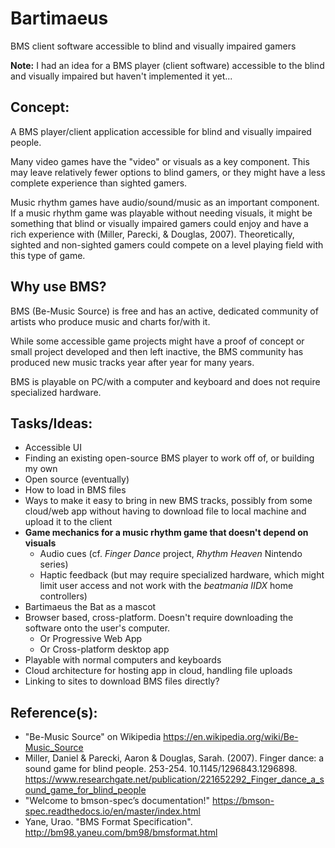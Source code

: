 # Bartimaeus
BMS client software accessible to blind and visually impaired gamers


**Note:** I had an idea for a BMS player (client software) accessible to the blind and visually impaired but haven't implemented it yet...

## Concept:
A BMS player/client application accessible for blind and visually impaired people.

Many video games have the "video" or visuals as a key component. This may leave relatively fewer options to blind gamers, or they might have a less complete experience than sighted gamers.

Music rhythm games have audio/sound/music as an important component. If a music rhythm game was playable without needing visuals, it might be something that blind or visually impaired gamers could enjoy and have a rich experience with (Miller, Parecki, & Douglas, 2007).
Theoretically, sighted and non-sighted gamers could compete on a level playing field with this type of game.

## Why use BMS? 
BMS (Be-Music Source) is free and has an active, dedicated community of artists who produce music and charts for/with it.

While some accessible game projects might have a proof of concept or small project developed and then left inactive, the BMS community has produced new music tracks year after year for many years.

BMS is playable on PC/with a computer and keyboard and does not require specialized hardware.

## Tasks/Ideas:
- Accessible UI
- Finding an existing open-source BMS player to work off of, or building my own
- Open source (eventually)
- How to load in BMS files
- Ways to make it easy to bring in new BMS tracks, possibly from some cloud/web app without having to download file to local machine and upload it to the client
- **Game mechanics for a music rhythm game that doesn't depend on visuals**
  - Audio cues (cf. _Finger Dance_ project, _Rhythm Heaven_ Nintendo series)
  - Haptic feedback (but may require specialized hardware, which might limit user access and not work with the *beatmania IIDX* home controllers)
- Bartimaeus the Bat as a mascot
- Browser based, cross-platform. Doesn't require downloading the software onto the user's computer.
  - Or Progressive Web App
  - Or Cross-platform desktop app
- Playable with normal computers and keyboards
- Cloud architecture for hosting app in cloud, handling file uploads
- Linking to sites to download BMS files directly?

## Reference(s):
- "Be-Music Source" on Wikipedia 
https://en.wikipedia.org/wiki/Be-Music_Source
- Miller, Daniel & Parecki, Aaron & Douglas, Sarah. (2007). Finger dance: a sound game for blind people. 253-254. 10.1145/1296843.1296898. 
https://www.researchgate.net/publication/221652292_Finger_dance_a_sound_game_for_blind_people 
- "Welcome to bmson-spec’s documentation!" 
https://bmson-spec.readthedocs.io/en/master/index.html
- Yane, Urao. "BMS Format Specification".
http://bm98.yaneu.com/bm98/bmsformat.html
